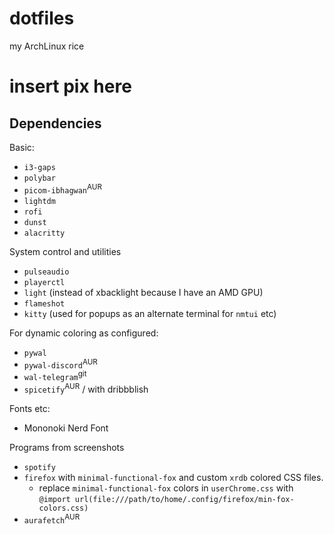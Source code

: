 # dotfiles

my ArchLinux rice

# insert pix here

## Dependencies

Basic:

- `i3-gaps`
- `polybar`
- `picom-ibhagwan`<sup>AUR</sup>
- `lightdm`
- `rofi`
- `dunst`
- `alacritty`

System control and utilities

- `pulseaudio`
- `playerctl`
- `light` (instead of xbacklight because I have an AMD GPU)
- `flameshot`
- `kitty` (used for popups as an alternate terminal for `nmtui` etc)

For dynamic coloring as configured:

- `pywal`
- `pywal-discord`<sup>AUR</sup>
- `wal-telegram`<sup>git</sup>
- `spicetify`<sup>AUR</sup> / with dribbblish

Fonts etc:

- Mononoki Nerd Font

Programs from screenshots

- `spotify`
- `firefox` with `minimal-functional-fox` and custom `xrdb` colored CSS files.
  - replace `minimal-functional-fox` colors in `userChrome.css` with `@import url(file:///path/to/home/.config/firefox/min-fox-colors.css)`
- `aurafetch`<sup>AUR</sup>
